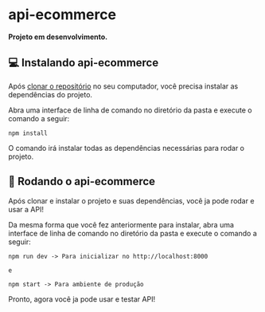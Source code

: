 <!-- Este README foi baseado neste template: https://github.com/iuricode/readme-template/blob/main/README-repository/iuricode.md
Fique a vontade para conferir!-->

# api-ecommerce
**Projeto em desenvolvimento.**

## 💻 Instalando api-ecommerce
Após [clonar o repositório](https://docs.github.com/pt/repositories/creating-and-managing-repositories/cloning-a-repository) no seu computador, você precisa instalar as dependências do projeto.

Abra uma interface de linha de comando no diretório da pasta e execute o comando a seguir:
```
npm install
```
O comando irá instalar todas as dependências necessárias para rodar o projeto.
## 🚀 Rodando o api-ecommerce
Após clonar e instalar o projeto e suas dependências, você ja pode rodar e usar a API!

Da mesma forma que você fez anteriormente para instalar, abra uma interface de linha de comando no diretório da pasta e execute o comando a seguir:
```
npm run dev -> Para inicializar no http://localhost:8000

e

npm start -> Para ambiente de produção
```
Pronto, agora você ja pode usar e testar API!